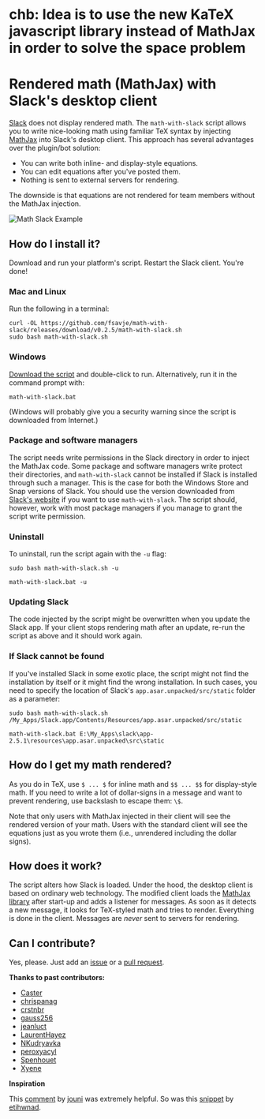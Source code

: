 # chb: Idea is to use the new KaTeX javascript library instead of MathJax in order to solve the space problem


# Rendered math (MathJax) with Slack's desktop client

[Slack](https://slack.com) does not display rendered math. The `math-with-slack` script allows you to write nice-looking math using familiar TeX syntax by injecting [MathJax](https://www.mathjax.org) into Slack's desktop client. This approach has several advantages over the plugin/bot solution:

  * You can write both inline- and display-style equations.
  * You can edit equations after you've posted them.
  * Nothing is sent to external servers for rendering.

The downside is that equations are not rendered for team members without the MathJax injection.


![Math Slack Example](math-slack.gif "Amazing maths!")


## How do I install it?

Download and run your platform's script. Restart the Slack client. You're done!


### Mac and Linux

Run the following in a terminal:

```shell
curl -OL https://github.com/fsavje/math-with-slack/releases/download/v0.2.5/math-with-slack.sh
sudo bash math-with-slack.sh
```


### Windows

[Download the script](https://github.com/fsavje/math-with-slack/releases/download/v0.2.5/math-with-slack.bat) and double-click to run. Alternatively, run it in the command prompt with:

```shell
math-with-slack.bat
```

(Windows will probably give you a security warning since the script is downloaded from Internet.)


### Package and software managers

The script needs write permissions in the Slack directory in order to inject the MathJax code. Some package and software managers write protect their directories, and `math-with-slack` cannot be installed if Slack is installed through such a manager. This is the case for both the Windows Store and Snap versions of Slack. You should use the version downloaded from [Slack's website](https://slack.com/downloads/windows) if you want to use `math-with-slack`. The script should, however, work with most package managers if you manage to grant the script write permission.


### Uninstall

To uninstall, run the script again with the `-u` flag:

```shell
sudo bash math-with-slack.sh -u
```

```shell
math-with-slack.bat -u
```


### Updating Slack

The code injected by the script might be overwritten when you update the Slack app. If your client stops rendering math after an update, re-run the script as above and it should work again.


### If Slack cannot be found

If you've installed Slack in some exotic place, the script might not find the installation by itself or it might find the wrong installation. In such cases, you need to specify the location of Slack's `app.asar.unpacked/src/static` folder as a parameter:

```shell
sudo bash math-with-slack.sh /My_Apps/Slack.app/Contents/Resources/app.asar.unpacked/src/static
```

```shell
math-with-slack.bat E:\My_Apps\slack\app-2.5.1\resources\app.asar.unpacked\src\static
```


## How do I get my math rendered?

As you do in TeX, use `$ ... $` for inline math and `$$ ... $$` for display-style math. If you need to write a lot of dollar-signs in a message and want to prevent rendering, use backslash to escape them: `\$`.

Note that only users with MathJax injected in their client will see the rendered version of your math. Users with the standard client will see the equations just as you wrote them (i.e., unrendered including the dollar signs).


## How does it work?

The script alters how Slack is loaded. Under the hood, the desktop client is based on ordinary web technology. The modified client loads the [MathJax library](https://www.mathjax.org) after start-up and adds a listener for messages. As soon as it detects a new message, it looks for TeX-styled math and tries to render. Everything is done in the client. Messages are *never* sent to servers for rendering.


## Can I contribute?

Yes, please. Just add an [issue](https://github.com/fsavje/math-with-slack/issues) or a [pull request](https://github.com/fsavje/math-with-slack/pulls).


**Thanks to past contributors:**

* [Caster](https://github.com/Caster)
* [chrispanag](https://github.com/chrispanag)
* [crstnbr](https://github.com/crstnbr)
* [gauss256](https://github.com/gauss256)
* [jeanluct](https://github.com/jeanluct)
* [LaurentHayez](https://github.com/LaurentHayez)
* [NKudryavka](https://github.com/NKudryavka)
* [peroxyacyl](https://github.com/peroxyacyl)
* [Spenhouet](https://github.com/Spenhouet)
* [Xyene](https://github.com/Xyene)


**Inspiration**

This [comment](https://gist.github.com/DrewML/0acd2e389492e7d9d6be63386d75dd99#gistcomment-1981178) by [jouni](https://github.com/jouni) was extremely helpful. So was this [snippet](https://gist.github.com/etihwnad/bc63ec9b87af586e1435) by [etihwnad](https://github.com/etihwnad).
